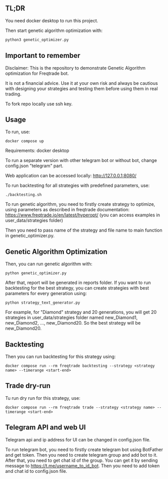 ## TL;DR
You need docker desktop to run this project. 

Then start genetic algorithm optimization with:
```python
python3 genetic_optimizer.py
```

## Important to remember

Disclaimer: This is the repository to demonstrate Genetic Algorithm optimization for Freqtrade bot. 

It is not a financial advice. Use it at your own risk and always be cautious with designing your strategies and testing 
them before using them in real trading.

To fork repo locally use ssh key.

## Usage

To run, use: 
```docker
docker compose up
```
Requirements: docker desktop

To run a separate version with other telegram bot or without bot, change config.json "telegram" part.

Web application can be accessed locally: http://127.0.0.1:8080/

To run backtesting for all strategies with predefined parameters, use:
```
./backtesting.sh
```

To run genetic algorithm, you need to firstly create strategy to optimize, using parameters as described in freqtrade
documentation: https://www.freqtrade.io/en/latest/hyperopt/ (you can access examples in user_data/strategies folder)

Then you need to pass name of the strategy and file name to main function in genetic_optimizer.py. 

## Genetic Algorithm Optimization

Then, you can run genetic algorithm with:
```
python genetic_optimizer.py
```

After that, report will be generated in reports folder. If you want to run backtesting for the best strategy, you can create
strategies with best parameters for every generation using:
```
python strategy_text_generator.py
```

For example, for "Diamond" strategy and 20 generations, you will get 20 strategies in user_data/strategies folder named new_Diamond1, new_Diamond2, ...,
new_Diamond20. So the best strategy will be new_Diamond20.

## Backtesting

Then you can run backtesting for this strategy using:
```
docker compose run --rm freqtrade backtesting --strategy <strategy name> --timerange <start-end>
```

## Trade dry-run

Tu run dry run for this strategy, use:
```
docker compose run --rm freqtrade trade --strategy <strategy name> --timerange <start-end>
```

## Telegram API and web UI

Telegram api and ip address for UI can be changed in config.json file.

To run telegram bot, you need to firstly create telegram bot using BotFather and get token. Then you need to create
telegram group and add bot to it. After that, you need to get chat id of the group. You can get it by sending message to
https://t.me/username_to_id_bot. Then you need to add token and chat id to config.json file.


